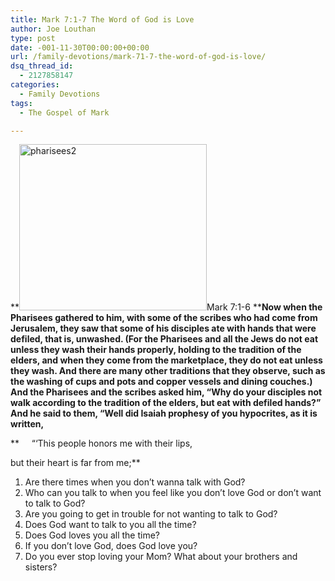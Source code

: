 ```yaml
---
title: Mark 7:1-7 The Word of God is Love
author: Joe Louthan
type: post
date: -001-11-30T00:00:00+00:00
url: /family-devotions/mark-71-7-the-word-of-god-is-love/
dsq_thread_id:
  - 2127858147
categories:
  - Family Devotions
tags:
  - The Gospel of Mark

---
```

**[<img class="alignright size-full wp-image-2700" alt="pharisees2" src="https://i0.wp.com/theologic.us/wp-content/uploads/2014/01/pharisees2.jpg?resize=300%2C266" width="300" height="266" data-recalc-dims="1" />][1]Mark 7:1-6 ****Now when the Pharisees gathered to him, with some of the scribes who had come from Jerusalem, they saw that some of his disciples ate with hands that were defiled, that is, unwashed. (For the Pharisees and all the Jews do not eat unless they wash their hands properly, holding to the tradition of the elders, and when they come from the marketplace, they do not eat unless they wash. And there are many other traditions that they observe, such as the washing of cups and pots and copper vessels and dining couches.) And the Pharisees and the scribes asked him, “Why do your disciples not walk according to the tradition of the elders, but eat with defiled hands?” And he said to them, “Well did Isaiah prophesy of you hypocrites, as it is written,**
  
 **     “‘This people honors me with their lips,
  
but their heart is far from me;**

  1. Are there times when you don&#8217;t wanna talk with God?
  2. Who can you talk to when you feel like you don&#8217;t love God or don&#8217;t want to talk to God?
  3. Are you going to get in trouble for not wanting to talk to God?
  4. Does God want to talk to you all the time?
  5. Does God loves you all the time?
  6. If you don&#8217;t love God, does God love you?
  7. Do you ever stop loving your Mom? What about your brothers and sisters?

 [1]: https://i0.wp.com/theologic.us/wp-content/uploads/2014/01/pharisees2.jpg